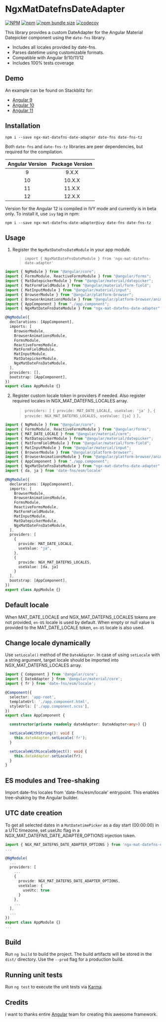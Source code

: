 # NgxMatDatefnsDateAdapter

[![NPM](https://img.shields.io/npm/l/ngx-mat-datefns-date-adapter)](https://github.com/sapozhnikovay/ngx-mat-datefns-date-adapter/blob/master/LICENSE)
[![npm](https://img.shields.io/npm/v/ngx-mat-datefns-date-adapter)](https://www.npmjs.com/package/ngx-mat-datefns-date-adapter)
[![npm bundle size](https://img.shields.io/bundlephobia/min/ngx-mat-datefns-date-adapter)](https://bundlephobia.com/result?p=ngx-mat-datefns-date-adapter)
[![codecov](https://codecov.io/gh/sapozhnikovay/ngx-mat-datefns-date-adapter/branch/master/graph/badge.svg)](https://codecov.io/gh/sapozhnikovay/ngx-mat-datefns-date-adapter)

This library provides a custom DateAdapter for the Angular Material Datepicker component using the `date-fns` library.

- Includes all locales provided by date-fns.
- Parses datetime using customizable formats.
- Compatible with Angular 9/10/11/12
- Includes 100% tests coverage

## Demo

An example can be found on Stackblitz for:
- [Angular 9](https://stackblitz.com/edit/angular-ngx-mat-datefns-date-adapter)
- [Angular 10](https://stackblitz.com/edit/angular-ngx-mat-datefns-date-adapter-a10)
- [Angular 11](https://stackblitz.com/edit/angular-ngx-mat-datefns-date-adapter-a11)

## Installation

`npm i --save ngx-mat-datefns-date-adapter date-fns date-fns-tz`

Both `date-fns` and `date-fns-tz` libraries are peer dependencies, but required for the compilation.

| Angular Version | Package Version |
| :-------------: | :-------------: |
|        9        |      9.X.X      |
|       10        |     10.X.X      |
|       11        |     11.X.X      |
|       12        |     12.X.X      |

Version for the Angular 12 is compiled in IVY mode and currently is in beta only.
To install it, use `ivy` tag in npm:

`npm i --save ngx-mat-datefns-date-adapter@ivy date-fns date-fns-tz`

## Usage

1. Register the `NgxMatDateFnsDateModule` in your app module.
   > `import { NgxMatDateFnsDateModule } from 'ngx-mat-datefns-date-adapter'`

```typescript
import { NgModule } from "@angular/core";
import { FormsModule, ReactiveFormsModule } from "@angular/forms";
import { MatDatepickerModule } from "@angular/material/datepicker";
import { MatFormFieldModule } from "@angular/material/form-field";
import { MatInputModule } from "@angular/material/input";
import { BrowserModule } from "@angular/platform-browser";
import { BrowserAnimationsModule } from "@angular/platform-browser/animations";
import { AppComponent } from "./app.component";
import { NgxMatDateFnsDateModule } from "ngx-mat-datefns-date-adapter";

@NgModule({
  declarations: [AppComponent],
  imports: [
    BrowserModule,
    BrowserAnimationsModule,
    FormsModule,
    ReactiveFormsModule,
    MatFormFieldModule,
    MatInputModule,
    MatDatepickerModule,
    NgxMatDateFnsDateModule,
  ],
  providers: [],
  bootstrap: [AppComponent],
})
export class AppModule {}
```

2. Register custom locale token in providers if needed. Also register required locales in NGX_MAT_DATEFNS_LOCALES array.
   > `providers: [`
   > `{ provide: MAT_DATE_LOCALE, useValue: 'ja' },`
   > `{ provide: NGX_MAT_DATEFNS_LOCALES, useValue: [ja] }`
   > `],`

```typescript
import { NgModule } from "@angular/core";
import { FormsModule, ReactiveFormsModule } from "@angular/forms";
import { MAT_DATE_LOCALE } from "@angular/material/core";
import { MatDatepickerModule } from "@angular/material/datepicker";
import { MatFormFieldModule } from "@angular/material/form-field";
import { MatInputModule } from "@angular/material/input";
import { BrowserModule } from "@angular/platform-browser";
import { BrowserAnimationsModule } from "@angular/platform-browser/animations";
import { AppComponent } from "./app.component";
import { NgxMatDateFnsDateModule } from "ngx-mat-datefns-date-adapter";
import { da, ja } from 'date-fns/esm/locale'

@NgModule({
  declarations: [AppComponent],
  imports: [
    BrowserModule,
    BrowserAnimationsModule,
    FormsModule,
    ReactiveFormsModule,
    MatFormFieldModule,
    MatInputModule,
    MatDatepickerModule,
    NgxMatDateFnsDateModule,
  ],
  providers: [
    {
      provide: MAT_DATE_LOCALE,
      useValue: "ja",
    },
    {
      provide: NGX_MAT_DATEFNS_LOCALES,
      useValue: [da, ja]
    }
  ],
  bootstrap: [AppComponent],
})
export class AppModule {}
```

## Default locale

When MAT_DATE_LOCALE and NGX_MAT_DATEFNS_LOCALES tokens are not provided, `en-US` locale is used by default. When empty or null value is provided to the MAT_DATE_LOCALE token, `en-US` locale is also used.

## Change locale dynamically

Use `setLocale()` method of the `DateAdapter`.
In case of using `setLocale` with a string argument, target locale should be imported into NGX_MAT_DATEFNS_LOCALES array.

```typescript
import { Component } from '@angular/core';
import { DateAdapter } from '@angular/material/core';
import { fr } from 'date-fns/esm/locale';

@Component({
  selector: 'app-root',
  templateUrl: './app.component.html',
  styleUrls: ['./app.component.scss'],
})
export class AppComponent {

  constructor(private readonly dateAdapter: DateAdapter<any>) {}

  setLocaleWithString(): void {
    this.dateAdapter.setLocale('fr');
  }

  setLocaleWithLocaleObject(): void {
    this.dateAdapter.setLocale(fr);
  }
}
```

## ES modules and Tree-shaking

Import date-fns locales from 'date-fns/esm/locale' entrypoint. This enables tree-shaking by the Angular builder.

## UTC date creation

To get all selected dates in a `MatDatetimePicker` as a day start (00:00:00) in a UTC timezone, set useUtc flag in a NGX_MAT_DATEFNS_DATE_ADAPTER_OPTIONS injection token.

```typescript
import { NGX_MAT_DATEFNS_DATE_ADAPTER_OPTIONS } from 'ngx-mat-datefns-date-adapter';
...

@NgModule(
  ...
  providers: [
    ...
    {
      provide: NGX_MAT_DATEFNS_DATE_ADAPTER_OPTIONS,
      useValue: {
        useUtc: true
      }
    },
    ...
  ],
  ...
})
export class AppModule {}
...


```

## Build

Run `ng build` to build the project. The build artifacts will be stored in the `dist/` directory. Use the `--prod` flag for a production build.

## Running unit tests

Run `ng test` to execute the unit tests via [Karma](https://karma-runner.github.io).

## Credits

I want to thanks entire [Angular](https://angular.io) team for creating this awesome framework.
